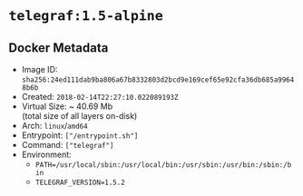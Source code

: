 # `telegraf:1.5-alpine`

## Docker Metadata

- Image ID: `sha256:24ed111dab9ba806a67b8332803d2bcd9e169cef65e92cfa36db685a99648b6b`
- Created: `2018-02-14T22:27:10.022089193Z`
- Virtual Size: ~ 40.69 Mb  
  (total size of all layers on-disk)
- Arch: `linux`/`amd64`
- Entrypoint: `["/entrypoint.sh"]`
- Command: `["telegraf"]`
- Environment:
  - `PATH=/usr/local/sbin:/usr/local/bin:/usr/sbin:/usr/bin:/sbin:/bin`
  - `TELEGRAF_VERSION=1.5.2`

